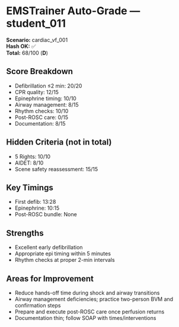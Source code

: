 # EMSTrainer Auto-Grade — student_011
**Scenario:** cardiac_vf_001  
**Hash OK:** ✅  
**Total:** 68/100 (**D**)

## Score Breakdown
- Defibrillation ≤2 min: 20/20
- CPR quality: 12/15
- Epinephrine timing: 10/10
- Airway management: 8/15
- Rhythm checks: 10/10
- Post-ROSC care: 0/15
- Documentation: 8/15

## Hidden Criteria (not in total)
- 5 Rights: 10/10
- AIDET: 8/10
- Scene safety reassessment: 15/15

## Key Timings
- First defib: 13:28
- Epinephrine: 10:15
- Post-ROSC bundle: None

## Strengths
- Excellent early defibrillation
- Appropriate epi timing within 5 minutes
- Rhythm checks at proper 2-min intervals

## Areas for Improvement
- Reduce hands-off time during shock and airway transitions
- Airway management deficiencies; practice two-person BVM and confirmation steps
- Prepare and execute post-ROSC care once perfusion returns
- Documentation thin; follow SOAP with times/interventions